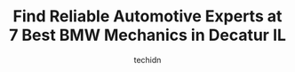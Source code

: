 ---
layout: ampstory
image: https://images.unsplash.com/photo-1607892027477-34542018abc4?ixlib=rb-4.0.3&ixid=MnwxMjA3fDB8MHxwaG90by1wYWdlfHx8fGVufDB8fHx8&auto=format&fit=crop&w=640&h=853&q=80
author: techidn
featured: false
description: If youre in need of trustworthy and skilled BMW Mechanic in Decatur IL, USA, youll be pleased to discover the 7 best BMW Mechanic in town. Their expertise and commitment to customer satisf
title: Find Reliable Automotive Experts at 7 Best BMW Mechanics in Decatur IL
cover:
   title: Find Reliable Automotive Experts at 7 Best BMW Mechanics in Decatur IL
   subtitle: Rickpate
   background: https://images.unsplash.com/photo-1607892027477-34542018abc4?ixlib=rb-4.0.3&ixid=MnwxMjA3fDB8MHxwaG90by1wYWdlfHx8fGVufDB8fHx8&auto=format&fit=crop&w=640&h=853&q=80

pages: 
 - layout: thirds
   top: <h1>#1 Bannings Auto Service</h1>
   bottom: "<p>First time experience at this auto repair shop. Excellent customer service and communication. Had them do an overall inspection on an older model Toyota camry.  Prices ve</p>"
   background: https://www.knot35.com/toplist/wp-content/uploads/2023/06/best-bmw-mechanic-1-in-decatur-il-1685838062.jpeg
   backgroundblur: true
 - layout: thirds
   top: <h1>#2 Vanderlaans Automotive Repair</h1>
   bottom: "<p>6335 US-36, Decatur, IL 62521, United States</p>"
   background: https://www.knot35.com/toplist/wp-content/uploads/2023/06/best-bmw-mechanic-2-in-decatur-il-1685838062.jpeg
   cta:
      link: https://www.knot35.com/toplist/find-reliable-automotive-experts-at-7-best-bmw-mechanics-in-decatur-il/
      text: Find Reliable Automotive Experts at 7 Best BMW Mechanics in Decatur IL
 - layout: thirds
   top: <h1>#3 Jims Auto Service</h1>
   bottom: "<p>140 E Damon Ave, Decatur, IL 62526, United States</p>"
   background: https://www.knot35.com/toplist/wp-content/uploads/2023/06/best-bmw-mechanic-3-in-decatur-il-1685838063.jpeg
   cta:
      link: https://www.knot35.com/toplist/find-reliable-automotive-experts-at-7-best-bmw-mechanics-in-decatur-il/
      text: Find Reliable Automotive Experts at 7 Best BMW Mechanics in Decatur IL
 - layout: thirds
   top: <h1>#4 West End Auto Service</h1>
   bottom: "<p>2190 N Oakland Ave, Decatur, IL 62526, United States</p>"
   background: https://images.unsplash.com/photo-1488554378835-f7acf46e6c98?ixlib=rb-4.0.3&ixid=MnwxMjA3fDB8MHxwaG90by1wYWdlfHx8fGVufDB8fHx8&auto=format&fit=crop&w=640&h=853&q=80
   cta:
      link: https://www.knot35.com/toplist/find-reliable-automotive-experts-at-7-best-bmw-mechanics-in-decatur-il/
      text: Find Reliable Automotive Experts at 7 Best BMW Mechanics in Decatur IL
 - layout: thirds
   top: <h1>#5 Wilsons Garage</h1>
   bottom: "<p>1335 N 21st St, Decatur, IL 62521, United States</p>"
   background: https://images.unsplash.com/photo-1509114397022-ed747cca3f65?ixlib=rb-4.0.3&ixid=MnwxMjA3fDB8MHxwaG90by1wYWdlfHx8fGVufDB8fHx8&auto=format&fit=crop&w=640&h=853&q=80
   cta:
      link: https://www.knot35.com/toplist/find-reliable-automotive-experts-at-7-best-bmw-mechanics-in-decatur-il/
      text: Find Reliable Automotive Experts at 7 Best BMW Mechanics in Decatur IL
 - layout: thirds
   top: <h1>#6 Eds Auto Services</h1>
   bottom: "<p>1280 S Jasper St, Decatur, IL 62521, United States</p>"
   background: https://images.unsplash.com/photo-1534312527009-56c7016453e6?ixlib=rb-4.0.3&ixid=MnwxMjA3fDB8MHxwaG90by1wYWdlfHx8fGVufDB8fHx8&auto=format&fit=crop&w=640&h=853&q=80
   cta:
      link: https://www.knot35.com/toplist/find-reliable-automotive-experts-at-7-best-bmw-mechanics-in-decatur-il/
      text: Find Reliable Automotive Experts at 7 Best BMW Mechanics in Decatur IL
 - layout: thirds
   top: <h1>#7 University Service</h1>
   bottom: "<p>2929 N Oakland Ave, Decatur, IL 62522, United States</p>"
   background: https://images.unsplash.com/photo-1567095761054-7a02e69e5c43?ixlib=rb-4.0.3&ixid=MnwxMjA3fDB8MHxwaG90by1wYWdlfHx8fGVufDB8fHx8&auto=format&fit=crop&w=640&h=853&q=80
   cta:
      link: https://www.knot35.com/toplist/find-reliable-automotive-experts-at-7-best-bmw-mechanics-in-decatur-il/
      text: Find Reliable Automotive Experts at 7 Best BMW Mechanics in Decatur IL
 - layout: thirds
   middle: Continue reading...
   background: https://images.unsplash.com/photo-1618005182384-a83a8bd57fbe?ixlib=rb-4.0.3&ixid=MnwxMjA3fDB8MHxwaG90by1wYWdlfHx8fGVufDB8fHx8&auto=format&fit=crop&w=640&h=853&q=80
   cta:
      link: https://www.knot35.com/toplist/find-reliable-automotive-experts-at-7-best-bmw-mechanics-in-decatur-il/
      text: Find Reliable Automotive Experts at 7 Best BMW Mechanics in Decatur IL
      
---